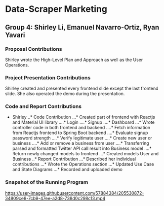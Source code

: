 # Data-Scraper Marketing
## Group 4: Shirley Li, Emanuel Navarro-Ortiz, Ryan Yavari ##

### Proposal Contributions ###
Shirley wrote the High-Level Plan and Approach as well as the User Operations.

### Project Presentation Contributions ###
Shirley created and presented every frontend slide except the last frontend slide. She also operated the demo during the presentation.

### Code and Report Contributions ###
* Shirley
..* Code Contribution
...* Created part of frontend with Reactjs and Material UI library
....* Login
....* Signup
....* Dashboard
...* Wrote controller code in both frontend and backend
....* Fetch information from Reactjs frontend to Spring Boot backend
....* Evaluate signup password strength
....* Verify legitimate user
....* Create new user or business
....* Add or remove a business from user
....* Transferring parsed and formatted Twitter API call result into Business model
....* Return newly changed models to frontend
...* Created models User and Business
..* Report Contribution
...* Described her individual contributions
...* Wrote the Operations section
...* Updated Use Case and State Diagrams
...* Recorded and uploaded demo

### Snapshot of the Running Program ###
https://user-images.githubusercontent.com/57884384/205530872-34809ce8-7cb9-47ee-a2d8-738d0c298c13.mp4

